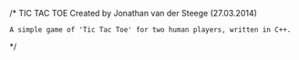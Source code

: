 /*
	TIC TAC TOE
	Created by Jonathan van der Steege (27.03.2014)

	A simple game of 'Tic Tac Toe' for two human players, written in C++.
*/